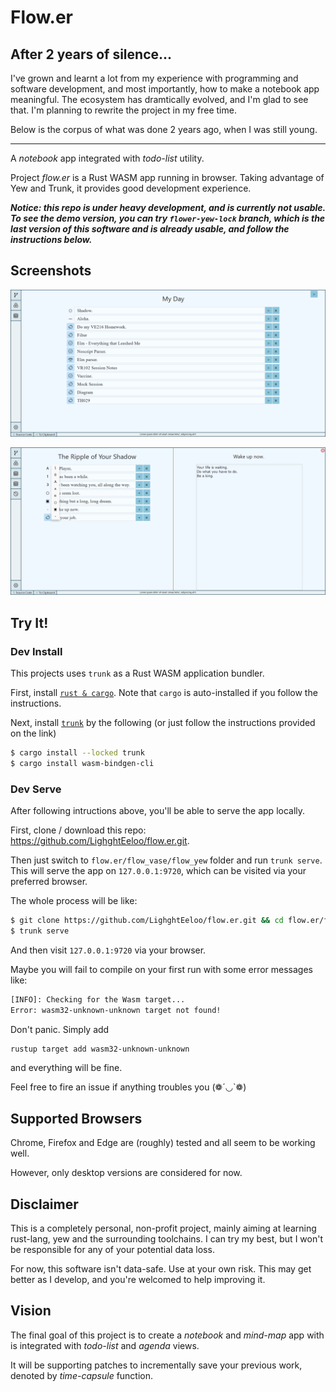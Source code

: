 # Flow.er

## After 2 years of silence...

I've grown and learnt a lot from my experience with programming and software development, and most importantly, how to make a notebook app meaningful. The ecosystem has dramtically evolved, and I'm glad to see that. I'm planning to rewrite the project in my free time.

Below is the corpus of what was done 2 years ago, when I was still young.

---

A *notebook* app integrated with *todo-list* utility.

Project *flow.er* is a Rust WASM app running in browser. Taking advantage of Yew and Trunk, it provides good development experience.

***Notice: this repo is under heavy development, and is currently not usable. To see the demo version, you can try `flower-yew-lock` branch, which is the last version of this software and is already usable, and follow the instructions below.***

## Screenshots

![](./docs/Screenshot_1.png)

![](./docs/Screenshot_2.png)

## Try It!

### Dev Install

This projects uses `trunk` as a Rust WASM application bundler.

First, install [`rust & cargo`](https://www.rust-lang.org/learn/get-started). Note that `cargo` is auto-installed if you follow the instructions.

Next, install [`trunk`](https://github.com/thedodd/trunk) by the following (or just follow the instructions provided on the link)
```bash
$ cargo install --locked trunk
$ cargo install wasm-bindgen-cli
```

### Dev Serve

After following intructions above, you'll be able to serve the app locally.

First, clone / download this repo: https://github.com/LighghtEeloo/flow.er.git.

Then just switch to `flow.er/flow_vase/flow_yew` folder and run `trunk serve`. This will serve the app on `127.0.0.1:9720`, which can be visited via your preferred browser.

The whole process will be like:
```bash
$ git clone https://github.com/LighghtEeloo/flow.er.git && cd flow.er/flow_vase/flow_yew
$ trunk serve
```
And then visit `127.0.0.1:9720` via your browser.

Maybe you will fail to compile on your first run with some error messages like:
```bash
[INFO]: Checking for the Wasm target...
Error: wasm32-unknown-unknown target not found!
```

Don't panic. Simply add
```bash
rustup target add wasm32-unknown-unknown
```
and everything will be fine.

Feel free to fire an issue if anything troubles you (❁´◡`❁)


## Supported Browsers

Chrome, Firefox and Edge are (roughly) tested and all seem to be working well. 

However, only desktop versions are considered for now.

## Disclaimer

This is a completely personal, non-profit project, mainly aiming at learning rust-lang, yew and the surrounding toolchains. I can try my best, but I won't be responsible for any of your potential data loss. 

For now, this software isn't data-safe. Use at your own risk. This may get better as I develop, and you're welcomed to help improving it.


## Vision

The final goal of this project is to create a *notebook* and *mind-map* app with is integrated with *todo-list* and *agenda* views. 

It will be supporting patches to incrementally save your previous work, denoted by *time-capsule* function.


